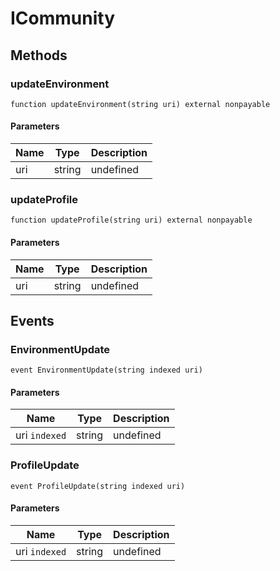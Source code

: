 # ICommunity









## Methods

### updateEnvironment

```solidity
function updateEnvironment(string uri) external nonpayable
```





#### Parameters

| Name | Type | Description |
|---|---|---|
| uri | string | undefined |

### updateProfile

```solidity
function updateProfile(string uri) external nonpayable
```





#### Parameters

| Name | Type | Description |
|---|---|---|
| uri | string | undefined |



## Events

### EnvironmentUpdate

```solidity
event EnvironmentUpdate(string indexed uri)
```





#### Parameters

| Name | Type | Description |
|---|---|---|
| uri `indexed` | string | undefined |

### ProfileUpdate

```solidity
event ProfileUpdate(string indexed uri)
```





#### Parameters

| Name | Type | Description |
|---|---|---|
| uri `indexed` | string | undefined |



